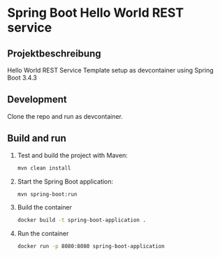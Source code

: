 # Spring Boot Hello World REST service

## Projektbeschreibung
Hello World REST Service Template setup as devcontainer using Spring Boot 3.4.3

## Development
Clone the repo and run as devcontainer. 

## Build and run

1. Test and build the project with Maven:
    ```bash
    mvn clean install
    ```
2. Start the Spring Boot application:
    ```bash
    mvn spring-boot:run
    ```
3. Build the container
    ```bash
    docker build -t spring-boot-application .
    ```
4. Run the container
    ```bash
    docker run -p 8080:8080 spring-boot-application
    ```
